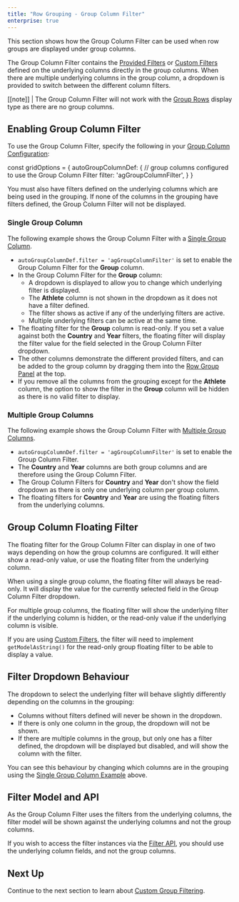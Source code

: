 ```yaml
---
title: "Row Grouping - Group Column Filter"
enterprise: true
---
```


This section shows how the Group Column Filter can be used when row groups are displayed under group columns.

<image-caption src="grouping-column-filter/resources/group-filter.png" alt="Group Column Filter" width="28rem" centered="true"></image-caption>

The Group Column Filter contains the [Provided Filters](/filter-provided/) or [Custom Filters](/component-filter/) 
defined on the underlying columns directly in the group columns. When there are multiple underlying columns in the group 
column, a dropdown is provided to switch between the different column filters.

[[note]]
| The Group Column Filter will not work with the [Group Rows](/grouping-group-rows/) display type as there are no group columns.

## Enabling Group Column Filter

To use the Group Column Filter, specify the following in your [Group Column Configuration](/grouping-single-group-column/#group-column-configuration):

<snippet>
const gridOptions = {
    autoGroupColumnDef: {
        // group columns configured to use the Group Column Filter
        filter: 'agGroupColumnFilter',
    }
}
</snippet>

You must also have filters defined on the underlying columns which are being used in the grouping. If none of the columns
in the grouping have filters defined, the Group Column Filter will not be displayed.

### Single Group Column

The following example shows the Group Column Filter with a [Single Group Column](/grouping-single-group-column/).

- `autoGroupColumnDef.filter = 'agGroupColumnFilter'` is set to enable the Group Column Filter for the **Group** column.
- In the Group Column Filter for the **Group** column:
    - A dropdown is displayed to allow you to change which underlying filter is displayed.
    - The **Athlete** column is not shown in the dropdown as it does not have a filter defined.
    - The filter shows as active if any of the underlying filters are active.
    - Multiple underlying filters can be active at the same time.
- The floating filter for the **Group** column is read-only. If you set a value against both the **Country** and **Year** filters, the floating filter will display the filter value for the field selected in the Group Column Filter dropdown.
- The other columns demonstrate the different provided filters, and can be added to the group column by dragging them into the [Row Group Panel](/grouping-group-panel/) at the top.
- If you remove all the columns from the grouping except for the **Athlete** column, the option to show the filter in the **Group** column will be hidden as there is no valid filter to display.

<grid-example title='Group Column Filter - Single Group Column' name='group-filter-single' type='generated' options='{ "enterprise": true, "exampleHeight": 565, "modules": ["clientside", "rowgrouping", "menu", "filterpanel", "setfilter", "multifilter"] }'></grid-example>

### Multiple Group Columns

The following example shows the Group Column Filter with [Multiple Group Columns](/grouping-multiple-group-columns/).

- `autoGroupColumnDef.filter = 'agGroupColumnFilter'` is set to enable the Group Column Filter.
- The **Country** and **Year** columns are both group columns and are therefore using the Group Column Filter.
- The Group Column Filters for **Country** and **Year** don't show the field dropdown as there is only one underlying column per group column.
- The floating filters for **Country** and **Year** are using the floating filters from the underlying columns.

<grid-example title='Group Column Filter - Multiple Group Columns' name='group-filter-multiple' type='generated' options='{ "enterprise": true, "exampleHeight": 565, "modules": ["clientside", "rowgrouping", "menu", "setfilter"] }'></grid-example>

## Group Column Floating Filter

The floating filter for the Group Column Filter can display in one of two ways depending on how the group columns are configured.
It will either show a read-only value, or use the floating filter from the underlying column.

When using a single group column, the floating filter will always be read-only. It will display the value for the currently
selected field in the Group Column Filter dropdown.

For multiple group columns, the floating filter will show the underlying filter if the underlying column is hidden, or
the read-only value if the underlying column is visible.

If you are using [Custom Filters](/component-filter/), the filter will need to implement `getModelAsString()` for the
read-only group floating filter to be able to display a value.

## Filter Dropdown Behaviour

The dropdown to select the underlying filter will behave slightly differently depending on the columns in the grouping:
- Columns without filters defined will never be shown in the dropdown.
- If there is only one column in the group, the dropdown will not be shown.
- If there are multiple columns in the group, but only one has a filter defined, the dropdown will be displayed but disabled, and will show the column with the filter.

You can see this behaviour by changing which columns are in the grouping using the [Single Group Column Example](#single-group-column) above.

## Filter Model and API

As the Group Column Filter uses the filters from the underlying columns, the filter model will be shown against the underlying
columns and not the group columns.

If you wish to access the filter instances via the [Filter API](/filter-api/#accessing-individual-filter-component-instances),
you should use the underlying column fields, and not the group columns.

## Next Up

Continue to the next section to learn about [Custom Group Filtering](../grouping-custom-filtering/).
